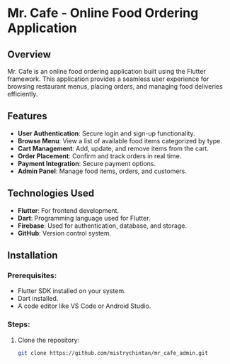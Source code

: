 # Mr. Cafe - Online Food Ordering Application

## Overview
Mr. Cafe is an online food ordering application built using the Flutter framework. This application provides a seamless user experience for browsing restaurant menus, placing orders, and managing food deliveries efficiently.

## Features
- **User Authentication**: Secure login and sign-up functionality.
- **Browse Menu**: View a list of available food items categorized by type.
- **Cart Management**: Add, update, and remove items from the cart.
- **Order Placement**: Confirm and track orders in real time.
- **Payment Integration**: Secure payment options.
- **Admin Panel**: Manage food items, orders, and customers.

## Technologies Used
- **Flutter**: For frontend development.
- **Dart**: Programming language used for Flutter.
- **Firebase**: Used for authentication, database, and storage.
- **GitHub**: Version control system.

## Installation
### Prerequisites:
- Flutter SDK installed on your system.
- Dart installed.
- A code editor like VS Code or Android Studio.

### Steps:
1. Clone the repository:
   ```bash
   git clone https://github.com/mistrychintan/mr_cafe_admin.git

